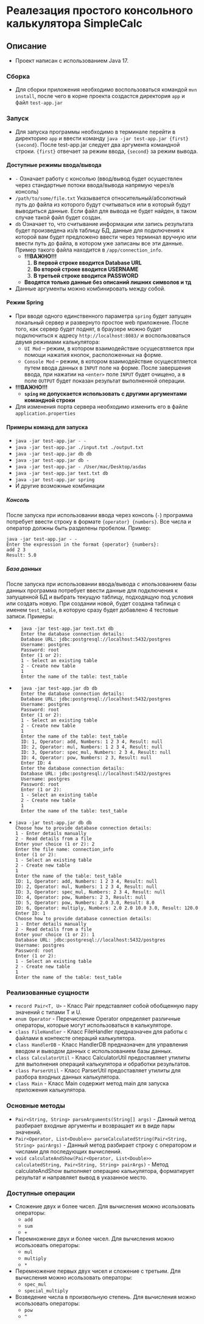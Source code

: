 # Реалезация простого консольного калькулятора SimpleCalc
## Описание
- Проект написан с использованием Java 17.
### Сборка
- Для сборки приложения необходимо воспользоваться командой `mvn install`, 
после чего в корне проекта создастся директория `app` и файл `test-app.jar`

### Запуск
- Для запуска программы необходимо в терминале перейти в директорию `app`
и ввести команду `java -jar test-app.jar {first} {second}`. После test-app.jar следует 
два аргумента командной строки. `{first}` отвечает за режим ввода, 
`{second}` за режим вывода.
#### Доступные режимы ввода/вывода
- `-` Означает работу с консолью (ввод/вывод будет осуществлен 
через стандартные потоки ввода/вывода напрямую через/в консоль)
- `/path/to/some/file.txt` Указывается относительный/абсолютный 
путь до файла из которого будут считываться или в который будут 
выводиться данные. Если файл для вывода не будет найден, в таком 
случае такой файл будет создан. 
- `db` Означает то, что считывание информации или запись результата 
будет произведена из/в таблицу БД, данные для подключения к которой
вам будет предложено ввести через терминал вручную или ввести путь 
до файла, в котором уже записаны все эти данные. Пример такого файла
находится в `/app/connection_info`. 
  - **!!!ВАЖНО!!!**
    1. **В первой строке вводится Database URL**
    2. **Во второй строке вводится USERNAME**
    3. **В третьей строке вводится PASSWORD**
  - **Вводятся только данные без описаний лишних символов и тд**
- Данные аргументы можно комбинировать между собой.
#### Режим Spring
- При вводе одного единственного параметра `spring` будет запущен 
локальный сервер и развернуто простое web приложение. После того, 
как сервер будет поднят, в браузере можно будет подключиться к адресу
`http://localhost:8083/` и воспользоваться двумя режимами калькулятора:
  - `UI Mod` – режим, в котором взаимодействие осущесвтляется при
  помощи нажатия кнопок, расположенных на форме.
  - `Console Mod` – режим, в котором взаимодействие осущесвтляется
  путем ввода данных в `INPUT` поле на форме. После завершения ввода, 
  при нажатии на `<enter>` поле `INPUT` будет очищено, а в поле
  `OUTPUT` будет показан результат выполненной операции.
- **!!!ВАЖНО!!!**
  - **`sping` не допускается использовать с другими аргументами
  командной строки**
- Для изменения порта сервера необходимо изменить его в файле 
  `application.properties`
#### Примеры команд для запуска
- `java -jar test-app.jar - -`
- `java -jar test-app.jar ./input.txt ./output.txt`
- `java -jar test-app.jar db db`
- `java -jar test-app.jar db -`
- `java -jar test-app.jar - /User/mac/Desktop/asdas`
- `java -jar test-app.jar text.txt db`
- `java -jar test-app.jar spring`
- И другие возможные комбинации

##### Консоль
После запуска при использовании ввода через консоль (`-`) программа потребует
ввести строку в формате `{operator} {numbers}`. Все числа и оператор 
должны быть разделены пробелом. Пример:
````
java -jar test-app.jar - -
Enter the expression in the format {operator} {numbers}:
add 2 3
Result: 5.0
````
##### База данных
После запуска при использовании ввода/вывода с ипользованием
базы данных программа потребует ввести данные для подключения 
к запущенной БД и выбрать текущую таблицу, подходящую под условия
или создать новую. При создании новой, будет создана таблица с 
именем `test_table`, в которую сразу будет добавлено 4 тестовые 
записи. Примеры:
- ````
    java -jar test-app.jar text.txt db
    Enter the database connection details:
    Database URL: jdbc:postgresql://localhost:5432/postgres
    Username: postgres
    Password: root
    Enter (1 or 2):
    1 - Select an existing table
    2 - Create new table
    1
    Enter the name of the table: test_table
    ````
- ````
    java -jar test-app.jar db db
    Enter the database connection details:
    Database URL: jdbc:postgresql://localhost:5432/postgres
    Username: postgres
    Password: root
    Enter (1 or 2):
    1 - Select an existing table
    2 - Create new table
    1
    Enter the name of the table: test_table
    ID: 1, Operator: add, Numbers: 1 2 3 4, Result: null
    ID: 2, Operator: mul, Numbers: 1 2 3 4, Result: null
    ID: 3, Operator: spec_mul, Numbers: 2 3 4, Result: null
    ID: 4, Operator: pow, Numbers: 2 3, Result: null
    Enter ID: 4
    Enter the database connection details:
    Database URL: jdbc:postgresql://localhost:5432/postgres
    Username: postgres
    Password: root
    Enter (1 or 2):
    1 - Select an existing table
    2 - Create new table
    1
    Enter the name of the table: test_table
    ````
- ````
  java -jar test-app.jar db db
  Choose how to provide database connection details:
  1 - Enter details manually
  2 - Read details from a file
  Enter your choice (1 or 2): 2
  Enter the file name: connection_info
  Enter (1 or 2):
  1 - Select an existing table
  2 - Create new table
  1
  Enter the name of the table: test_table
  ID: 1, Operator: add, Numbers: 1 2 3 4, Result: null
  ID: 2, Operator: mul, Numbers: 1 2 3 4, Result: null
  ID: 3, Operator: spec_mul, Numbers: 2 3 4, Result: null
  ID: 4, Operator: pow, Numbers: 2 3, Result: null
  ID: 5, Operator: pow, Numbers: 2.0 3.0, Result: 8.0
  ID: 6, Operator: multiply, Numbers: 2.0 2.0 10.0 3.0, Result: 120.0
  Enter ID: 1
  Choose how to provide database connection details:
  1 - Enter details manually
  2 - Read details from a file
  Enter your choice (1 or 2): 1
  Database URL: jdbc:postgresql://localhost:5432/postgres
  Username: postgres
  Password: root
  Enter (1 or 2):
  1 - Select an existing table
  2 - Create new table
  1
  Enter the name of the table: test_table
    ````
### Реализованные сущности
- `record Pair<T, U>` - Класс Pair представляет собой обобщенную пару 
значений с типами T и U.
- `enum Operator` - Перечисление Operator определяет различные
операторы, которые могут использоваться в калькуляторе.
- `class FileHandler` - Класс FileHandler предназначен для 
работы с файлами в контексте операций калькулятора.
- `class HandlerDB` - Класс HandlerDB предназначен для управления
вводом и выводом данных с использованием базы данных.
- `class CalculatorUtil` - Класс CalculatorUtil предоставляет 
утилиты для выполнения операций калькулятора и обработки результатов.
- `class ParserUtil` - Класс ParserUtil предоставляет утилиты для 
разбора входных данных калькулятора.
- `class Main` - Класс Main содержит метод main для запуска 
приложения калькулятора.

### Основные методы
- `Pair<String, String> parseArguments(String[] args)` - Данный метод
разбирает входные аргументы и возвращает их в виде пары значений.
- `Pair<Operator, List<Double>> parseCalculatedString(Pair<String, String> pairArgs)` - 
Данный метод разбирает строку с оператором и числами для последующих
вычислений.
- `void calculateAndShow(Pair<Operator, List<Double>> calculatedString, Pair<String, String> pairArgs)` -
Метод calculateAndShow выполняет операцию калькулятора, 
форматирует результат и направляет вывод в указанное место. 
  

### Доступные операции
- Сложение двух и более чисел. Для вычисления можно исользовать 
операторы:
    - `add`
    - `sum`
    - `+`
- Перемножение двух и более чисел. Для вычисления можно исользовать 
операторы:
    - `mul`
    - `multiply`
    - `*`
- Перемножение первых двух чисел и сложение с третьим. Для
  вычисления можно исользовать операторы:
    - `spec_mul`
    - `special_multiply`
- Возведение числа в произвольную степень. Для вычисления 
можно исользовать операторы:
    - `pow`
    - `^`
